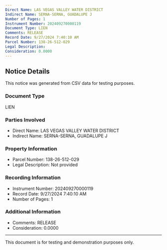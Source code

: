 ```yaml
---
Direct Name: LAS VEGAS VALLEY WATER DISTRICT
Indirect Name: SERNA-SERNA, GUADALUPE J
Number of Pages: 1
Instrument Number: 202409270000119
Document Type: LIEN
Comments: RELEASE
Record Date: 9/27/2024 7:40:10 AM
Parcel Number: 138-26-512-029
Legal Description: 
Consideration: 0.0000
---
```


## Notice Details

This notice was generated from CSV data for testing purposes.

### Document Type
LIEN

### Parties Involved
- Direct Name: LAS VEGAS VALLEY WATER DISTRICT
- Indirect Name: SERNA-SERNA, GUADALUPE J

### Property Information
- Parcel Number: 138-26-512-029
- Legal Description: Not provided

### Recording Information
- Instrument Number: 202409270000119
- Record Date: 9/27/2024 7:40:10 AM
- Number of Pages: 1

### Additional Information
- Comments: RELEASE
- Consideration: 0.0000

---

This document is for testing and demonstration purposes only.
